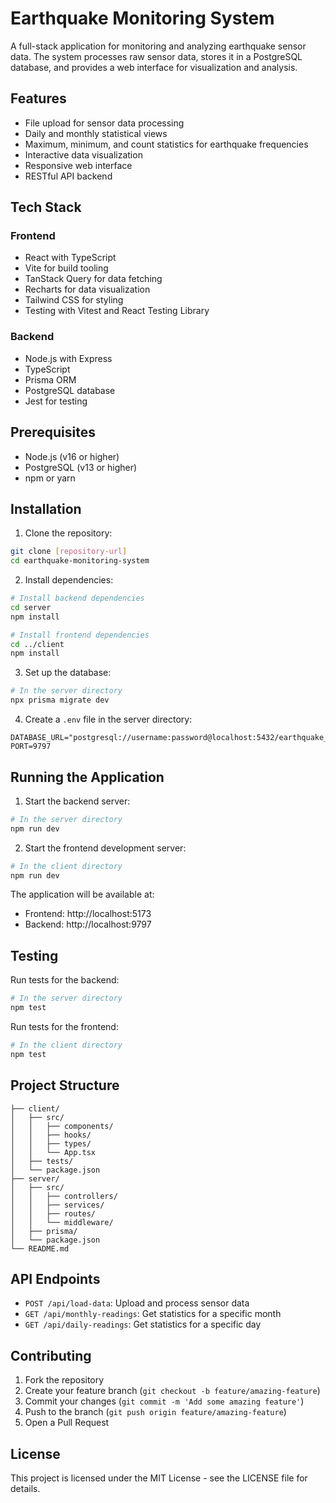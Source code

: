 # Earthquake Monitoring System

A full-stack application for monitoring and analyzing earthquake sensor data. The system processes raw sensor data, stores it in a PostgreSQL database, and provides a web interface for visualization and analysis.

## Features

- File upload for sensor data processing
- Daily and monthly statistical views
- Maximum, minimum, and count statistics for earthquake frequencies
- Interactive data visualization
- Responsive web interface
- RESTful API backend

## Tech Stack

### Frontend

- React with TypeScript
- Vite for build tooling
- TanStack Query for data fetching
- Recharts for data visualization
- Tailwind CSS for styling
- Testing with Vitest and React Testing Library

### Backend

- Node.js with Express
- TypeScript
- Prisma ORM
- PostgreSQL database
- Jest for testing

## Prerequisites

- Node.js (v16 or higher)
- PostgreSQL (v13 or higher)
- npm or yarn

## Installation

1. Clone the repository:

```bash
git clone [repository-url]
cd earthquake-monitoring-system
```

2. Install dependencies:

```bash
# Install backend dependencies
cd server
npm install

# Install frontend dependencies
cd ../client
npm install
```

3. Set up the database:

```bash
# In the server directory
npx prisma migrate dev
```

4. Create a `.env` file in the server directory:

```
DATABASE_URL="postgresql://username:password@localhost:5432/earthquake_db"
PORT=9797
```

## Running the Application

1. Start the backend server:

```bash
# In the server directory
npm run dev
```

2. Start the frontend development server:

```bash
# In the client directory
npm run dev
```

The application will be available at:

- Frontend: http://localhost:5173
- Backend: http://localhost:9797

## Testing

Run tests for the backend:

```bash
# In the server directory
npm test
```

Run tests for the frontend:

```bash
# In the client directory
npm test
```

## Project Structure

```
├── client/
│   ├── src/
│   │   ├── components/
│   │   ├── hooks/
│   │   ├── types/
│   │   └── App.tsx
│   ├── tests/
│   └── package.json
├── server/
│   ├── src/
│   │   ├── controllers/
│   │   ├── services/
│   │   ├── routes/
│   │   └── middleware/
│   ├── prisma/
│   └── package.json
└── README.md
```

## API Endpoints

- `POST /api/load-data`: Upload and process sensor data
- `GET /api/monthly-readings`: Get statistics for a specific month
- `GET /api/daily-readings`: Get statistics for a specific day

## Contributing

1. Fork the repository
2. Create your feature branch (`git checkout -b feature/amazing-feature`)
3. Commit your changes (`git commit -m 'Add some amazing feature'`)
4. Push to the branch (`git push origin feature/amazing-feature`)
5. Open a Pull Request

## License

This project is licensed under the MIT License - see the LICENSE file for details.
